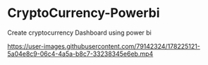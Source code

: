 # CryptoCurrency-Powerbi
Create cryptocurrency Dashboard using power bi


https://user-images.githubusercontent.com/79142324/178225121-5a04e8c9-06c4-4a5a-b8c7-33238345e6eb.mp4

